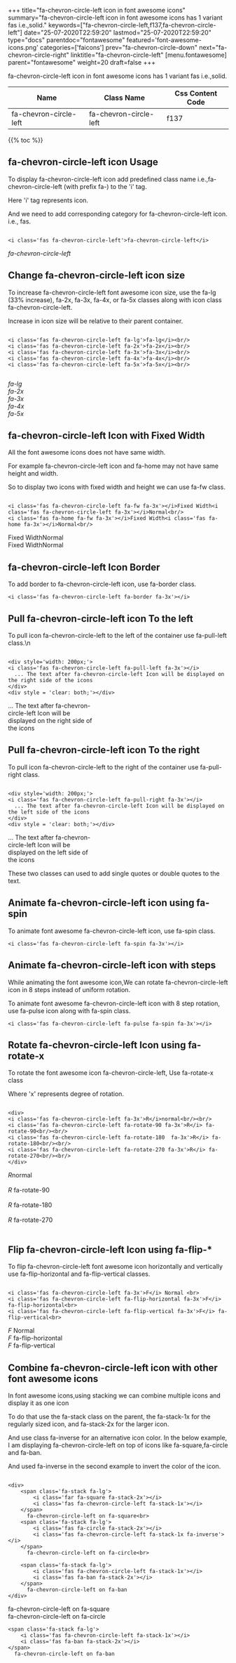 +++
title="fa-chevron-circle-left icon in font awesome icons"
summary="fa-chevron-circle-left icon in font awesome icons has 1 variant fas i.e.,solid."
keywords=["fa-chevron-circle-left,f137,fa-chevron-circle-left"]
date="25-07-2020T22:59:20"
lastmod="25-07-2020T22:59:20"
type="docs"
parentdoc="fontawesome"
featured='font-awesome-icons.png'
categories=['faicons']
prev="fa-chevron-circle-down"
next="fa-chevron-circle-right"
linktitle="fa-chevron-circle-left"
[menu.fontawesome]
parent="fontawesome"
weight=20
draft=false
+++


fa-chevron-circle-left icon in font awesome icons has 1 variant fas i.e.,solid.

<div class='table-responsive'><table class='table'><thead><tr><th>Name</th><th>Class Name</th><th>Css Content Code</th></tr></thead><tbody><tr><td>fa-chevron-circle-left</td><td>fa-chevron-circle-left</td><td>f137</td></tr></tbody></table></div>


{{% toc %}}


## fa-chevron-circle-left icon Usage

To display fa-chevron-circle-left icon add predefined class name i.e.,fa-chevron-circle-left (with prefix fa-) to the 'i' tag.

Here 'i' tag represents icon.

And we need to add corresponding category for fa-chevron-circle-left icon. i.e., fas.


```

<i class='fas fa-chevron-circle-left'>fa-chevron-circle-left</i>
```

<i class='fas fa-chevron-circle-left'>fa-chevron-circle-left</i>




## Change fa-chevron-circle-left icon size
To increase fa-chevron-circle-left font awesome icon size, use the fa-lg (33% increase), fa-2x, fa-3x, fa-4x, or fa-5x classes along with icon class fa-chevron-circle-left.

Increase in icon size will be relative to their parent container. 

```

<i class='fas fa-chevron-circle-left fa-lg'>fa-lg</i><br/>
<i class='fas fa-chevron-circle-left fa-2x'>fa-2x</i><br/>
<i class='fas fa-chevron-circle-left fa-3x'>fa-3x</i><br/>
<i class='fas fa-chevron-circle-left fa-4x'>fa-4x</i><br/>
<i class='fas fa-chevron-circle-left fa-5x'>fa-5x</i><br/>
            
```

<i class='fas fa-chevron-circle-left fa-lg'>fa-lg</i><br/>
<i class='fas fa-chevron-circle-left fa-2x'>fa-2x</i><br/>
<i class='fas fa-chevron-circle-left fa-3x'>fa-3x</i><br/>
<i class='fas fa-chevron-circle-left fa-4x'>fa-4x</i><br/>
<i class='fas fa-chevron-circle-left fa-5x'>fa-5x</i><br/>
            



## fa-chevron-circle-left Icon with Fixed Width 

All the font awesome icons does not have same width.

For example fa-chevron-circle-left icon and fa-home may not have same height and width.

So to display two icons with fixed width and height we can use fa-fw class.


```

<i class='fas fa-chevron-circle-left fa-fw fa-3x'></i>Fixed Width<i class='fas fa-chevron-circle-left fa-3x'></i>Normal<br/>
<i class='fas fa-home fa-fw fa-3x'></i>Fixed Width<i class='fas fa-home fa-3x'></i>Normal<br/>
```

<i class='fas fa-chevron-circle-left fa-fw fa-3x'></i>Fixed Width<i class='fas fa-chevron-circle-left fa-3x'></i>Normal<br/>
<i class='fas fa-home fa-fw fa-3x'></i>Fixed Width<i class='fas fa-home fa-3x'></i>Normal<br/>



## fa-chevron-circle-left Icon Border 

To add border to fa-chevron-circle-left icon, use fa-border class.


```
<i class='fas fa-chevron-circle-left fa-border fa-3x'></i>

```
<i class='fas fa-chevron-circle-left fa-border fa-3x'></i>





## Pull fa-chevron-circle-left icon To the left

To pull icon fa-chevron-circle-left to the left of the container use fa-pull-left class.\n

```

<div style='width: 200px;'>
<i class='fas fa-chevron-circle-left fa-pull-left fa-3x'></i>
  ... The text after fa-chevron-circle-left Icon will be displayed on the right side of the icons
</div>
<div style = 'clear: both;'></div>
```

<div style='width: 200px;'>
<i class='fas fa-chevron-circle-left fa-pull-left fa-3x'></i>
  ... The text after fa-chevron-circle-left Icon will be displayed on the right side of the icons
</div>
<div style = 'clear: both;'></div>




## Pull fa-chevron-circle-left icon To the right
To pull icon fa-chevron-circle-left to the right of the container use fa-pull-right class.

```

<div style='width: 200px;'>
<i class='fas fa-chevron-circle-left fa-pull-right fa-3x'></i>
  ... The text after fa-chevron-circle-left Icon will be displayed on the left side of the icons
</div>
<div style = 'clear: both;'></div>
```

<div style='width: 200px;'>
<i class='fas fa-chevron-circle-left fa-pull-right fa-3x'></i>
  ... The text after fa-chevron-circle-left Icon will be displayed on the left side of the icons
</div>
<div style = 'clear: both;'></div>

These two classes can used to add single quotes or double quotes to the text.


## Animate fa-chevron-circle-left icon using fa-spin
To animate font awesome fa-chevron-circle-left icon, use fa-spin class.

```
<i class='fas fa-chevron-circle-left fa-spin fa-3x'></i>
```
<i class='fas fa-chevron-circle-left fa-spin fa-3x'></i>




## Animate fa-chevron-circle-left icon with steps
While animating the font awesome icon,We can rotate fa-chevron-circle-left icon in 8 steps instead of uniform rotation.

To animate font awesome fa-chevron-circle-left icon with 8 step rotation, use fa-pulse icon along with fa-spin class.


```
<i class='fas fa-chevron-circle-left fa-pulse fa-spin fa-3x'></i>

```
<i class='fas fa-chevron-circle-left fa-pulse fa-spin fa-3x'></i>





## Rotate fa-chevron-circle-left Icon using fa-rotate-x
To rotate the font awesome icon fa-chevron-circle-left, Use fa-rotate-x class

Where 'x' represents degree of rotation.


```

<div>
<i class='fas fa-chevron-circle-left fa-3x'>R</i>normal<br/><br/>
<i class='fas fa-chevron-circle-left fa-rotate-90 fa-3x'>R</i> fa-rotate-90<br/><br/> 
<i class='fas fa-chevron-circle-left fa-rotate-180  fa-3x'>R</i> fa-rotate-180<br/><br/> 
<i class='fas fa-chevron-circle-left fa-rotate-270 fa-3x'>R</i> fa-rotate-270<br/><br/>
</div>
```

<div>
<i class='fas fa-chevron-circle-left fa-3x'>R</i>normal<br/><br/>
<i class='fas fa-chevron-circle-left fa-rotate-90 fa-3x'>R</i> fa-rotate-90<br/><br/> 
<i class='fas fa-chevron-circle-left fa-rotate-180  fa-3x'>R</i> fa-rotate-180<br/><br/> 
<i class='fas fa-chevron-circle-left fa-rotate-270 fa-3x'>R</i> fa-rotate-270<br/><br/>
</div>




## Flip fa-chevron-circle-left Icon using fa-flip-*
To flip fa-chevron-circle-left font awesome icon horizontally and vertically use fa-flip-horizontal and fa-flip-vertical classes. 

```

<i class='fas fa-chevron-circle-left fa-3x'>F</i> Normal <br>
<i class='fas fa-chevron-circle-left fa-flip-horizontal fa-3x'>F</i> fa-flip-horizontal<br>
<i class='fas fa-chevron-circle-left fa-flip-vertical fa-3x'>F</i> fa-flip-vertical<br>
```

<i class='fas fa-chevron-circle-left fa-3x'>F</i> Normal <br>
<i class='fas fa-chevron-circle-left fa-flip-horizontal fa-3x'>F</i> fa-flip-horizontal<br>
<i class='fas fa-chevron-circle-left fa-flip-vertical fa-3x'>F</i> fa-flip-vertical<br>




## Combine fa-chevron-circle-left icon with other font awesome icons
In font awesome icons,using stacking we can combine multiple icons and display it as one icon 

To do that use the fa-stack class on the parent, the fa-stack-1x for the regularly sized icon, and fa-stack-2x for the larger icon.

And use class fa-inverse for an alternative icon color. 
In the below example, I am displaying fa-chevron-circle-left on top of icons like fa-square,fa-circle and fa-ban.

And used fa-inverse in the second example to invert the color of the icon.

```

<div>
    <span class='fa-stack fa-lg'>
        <i class='far fa-square fa-stack-2x'></i>
        <i class='fas fa-chevron-circle-left fa-stack-1x'></i>
    </span>
      fa-chevron-circle-left on fa-square<br>
    <span class='fa-stack fa-lg'>
        <i class='fas fa-circle fa-stack-2x'></i>
        <i class='fas fa-chevron-circle-left fa-stack-1x fa-inverse'></i>
    </span>
      fa-chevron-circle-left on fa-circle<br>

    <span class='fa-stack fa-lg'>
        <i class='fas fa-chevron-circle-left fa-stack-1x'></i>
        <i class='fas fa-ban fa-stack-2x'></i>
    </span>
      fa-chevron-circle-left on fa-ban
</div>
```

<div>
    <span class='fa-stack fa-lg'>
        <i class='far fa-square fa-stack-2x'></i>
        <i class='fas fa-chevron-circle-left fa-stack-1x'></i>
    </span>
      fa-chevron-circle-left on fa-square<br>
    <span class='fa-stack fa-lg'>
        <i class='fas fa-circle fa-stack-2x'></i>
        <i class='fas fa-chevron-circle-left fa-stack-1x fa-inverse'></i>
    </span>
      fa-chevron-circle-left on fa-circle<br>

    <span class='fa-stack fa-lg'>
        <i class='fas fa-chevron-circle-left fa-stack-1x'></i>
        <i class='fas fa-ban fa-stack-2x'></i>
    </span>
      fa-chevron-circle-left on fa-ban
</div>






